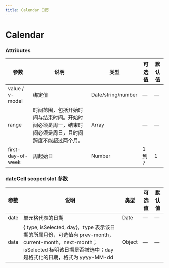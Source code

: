 ```yaml
---
title: Calendar 日历
---
```

# Calendar <Badge text="pass" type="success"/> <Badge text="0.0.1"/>

<ClientOnly>
  <Calendar-></Calendar->
</ClientOnly>

###  Attributes

| 参数                   | 说明                                                 | 类型                 | 可选值   | 默认值 |
|----------------------|----------------------------------------------------|--------------------|-------|--------|
| value / v\-model     | 绑定值                                                | Date/string/number | —     | —   |
| range                | 时间范围，包括开始时间与结束时间。开始时间必须是周一，结束时间必须是周日，且时间跨度不能超过两个月。 | Array              | —     | —   |
| first\-day\-of\-week | 周起始日                                               | Number             | 1 到 7 | 1   |


###  dateCell scoped slot 参数

| 参数   | 说明                                                                                                                                        | 类型     | 可选值 | 默认值 |
|------|-------------------------------------------------------------------------------------------------------------------------------------------|--------|--------|-----|
| date | 单元格代表的日期                                                                                                                                  | Date   | —   | —   |
| data | \{ type, isSelected, day\}，type 表示该日期的所属月份，可选值有 prev\-month，current\-month，next\-month；isSelected 标明该日期是否被选中；day 是格式化的日期，格式为 yyyy\-MM\-dd | Object | —   | —   |






